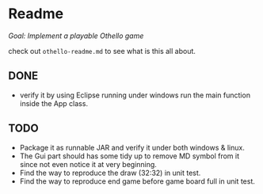 # Readme

*Goal:* _Implement a playable Othello game_

check out `othello-readme.md` to see what is this all about.

## DONE 
* verify it by using Eclipse running under windows run the main function inside the App class.

## TODO
* Package it as runnable JAR and verify it under both windows & linux.
* The Gui part should has some tidy up to remove MD symbol from it since not even notice it at very beginning.
* Find the way to reproduce the draw (32:32) in unit test.
* Find the way to reproduce end game before game board full in unit test.